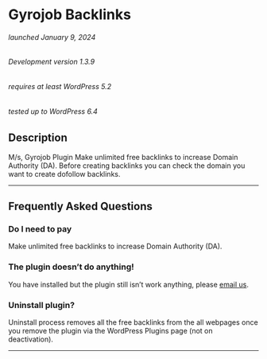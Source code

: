 # Gyrojob Backlinks

###### launched January 9, 2024
###### Development version 1.3.9
###### requires at least WordPress 5.2
###### tested up to WordPress 6.4


## Description

M/s, Gyrojob Plugin
Make unlimited free backlinks to increase Domain Authority (DA).
Before creating backlinks you can check the domain you want to create dofollow backlinks.

<hr>


## Frequently Asked Questions

### Do I need to pay

Make unlimited free backlinks to increase Domain Authority (DA).

### The plugin doesn’t do anything!

You have installed but the plugin still isn’t work anything, please [email us](https://github.com/plugin/support).

### Uninstall plugin?

Uninstall process removes all the free backlinks from the all webpages once you remove the plugin via the WordPress Plugins page (not on deactivation).


<hr>
